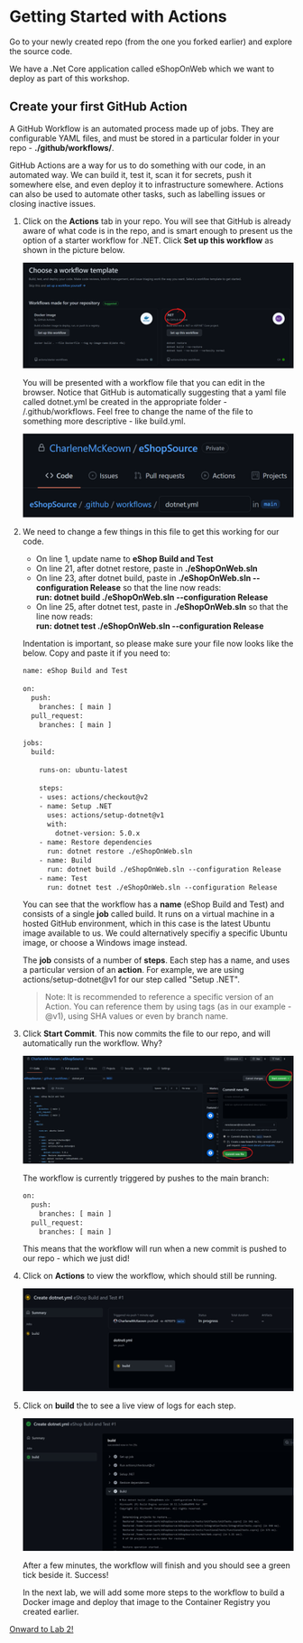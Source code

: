 # Getting Started with Actions

Go to your newly created repo (from the one you forked earlier) and explore the source code.

We have a .Net Core application called eShopOnWeb which we want to deploy as part of this workshop.

## Create your first GitHub Action

A GitHub Workflow is an automated process made up of jobs. They are configurable YAML files, and must be stored in a particular folder in your repo - **./github/workflows/**. 

GitHub Actions are a way for us to do something with our code, in an automated way.  We can build it, test it, scan it for secrets, push it somewhere else, and even deploy it to infrastructure somewhere.  Actions can also be used to automate other tasks, such as labelling issues or closing inactive issues. 

1. Click on the **Actions** tab in your repo.  You will see that GitHub is already aware of what code is in the repo, and is smart enough to present us the option of a starter workflow for .NET.  Click **Set up this workflow** as shown in the picture below.

    <img src="imgs/dotnet.png">

    You will be presented with a workflow file that you can edit in the browser. Notice that GitHub is automatically suggesting that a yaml file called dotnet.yml be created in the appropriate folder - /.github/workflows. Feel free to change the name of the file to something more descriptive - like build.yml. 

    <img src="imgs/dotnetyml.png"><br>

1. We need to change a few things in this file to get this working for our code. 

    - On line 1, update name to **eShop Build and Test**
    - On line 21, after dotnet restore, paste in **./eShopOnWeb.sln**
    - On line 23, after dotnet build, paste in **./eShopOnWeb.sln --configuration Release** so that the line now reads:<br> 
    **run: dotnet build ./eShopOnWeb.sln --configuration Release**
    - On line 25, after dotnet test, paste in **./eShopOnWeb.sln** so that the line now reads:<br>
    **run: dotnet test ./eShopOnWeb.sln --configuration Release**

    Indentation is important, so please make sure your file now looks like the below. Copy and paste it if you need to:

    ```
    name: eShop Build and Test

    on:
      push:
        branches: [ main ]
      pull_request:
        branches: [ main ]

    jobs:
      build:

        runs-on: ubuntu-latest

        steps:
        - uses: actions/checkout@v2
        - name: Setup .NET
          uses: actions/setup-dotnet@v1
          with:
            dotnet-version: 5.0.x
        - name: Restore dependencies
          run: dotnet restore ./eShopOnWeb.sln
        - name: Build
          run: dotnet build ./eShopOnWeb.sln --configuration Release
        - name: Test
          run: dotnet test ./eShopOnWeb.sln --configuration Release
    ```
    You can see that the workflow has a **name** (eShop Build and Test) and consists of a single **job** called build.  It runs on a virtual machine in a hosted GitHub environment, which in this case is the latest Ubuntu image available to us.  We could alternatively specifiy a specific Ubuntu image, or choose a Windows image instead. 

    The **job** consists of a number of **steps**. Each step has a name, and uses a particular version of an **action**. For example, we are using actions/setup-dotnet@v1 for our step called "Setup .NET".

    >Note: It is recommended to reference a specific version of an Action. You can reference them by using tags (as in our example - @v1), using SHA values or even by branch name. 

1. Click **Start Commit**.  This now commits the file to our repo, and will automatically run the workflow.  Why? 

    <img src="imgs/CommitIt.PNG">

    The workflow is currently triggered by pushes to the main branch: 

    ```
    on:
      push:
        branches: [ main ]
      pull_request:
        branches: [ main ]
    ```
    This means that the workflow will run when a new commit is pushed to our repo - which we just did!


1. Click on **Actions** to view the workflow, which should still be running.

    <img src="imgs/workflow1.png">

1. Click on **build** the to see a live view of logs for each step. 

    <img src="imgs/workflow3.png">

    After a few minutes, the workflow will finish and you should see a green tick beside it.  Success!

    In the next lab, we will add some more steps to the workflow to build a Docker image and deploy that image to the Container Registry you created earlier.

[Onward to Lab 2!](../lab.2/lab.2.md)
